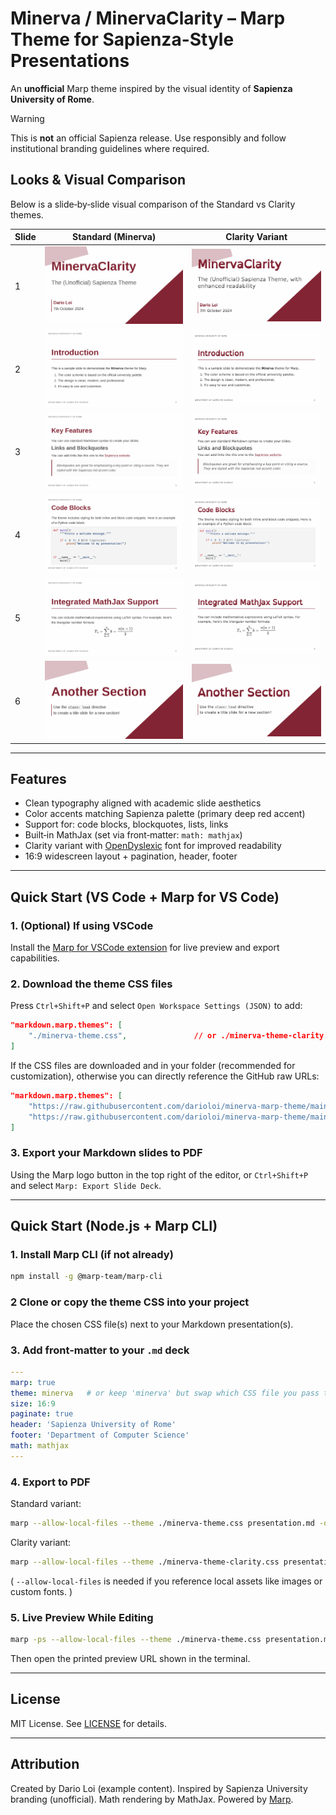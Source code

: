 # Minerva / MinervaClarity – Marp Theme for Sapienza-Style Presentations

An **unofficial** Marp theme inspired by the visual identity of **Sapienza University of Rome**. 

> [!WARNING]
> This is **not** an official Sapienza release. Use responsibly and follow institutional branding guidelines where required.

## Looks & Visual Comparison

Below is a slide‑by‑slide visual comparison of the Standard vs Clarity themes.

| Slide | Standard (Minerva)              | Clarity Variant                         |
| ----- | ------------------------------- | --------------------------------------- |
| 1     | ![Slide 1](imgs/example_p1.png) | ![Slide 1](imgs/example_clarity_p1.png) |
| 2     | ![Slide 2](imgs/example_p2.png) | ![Slide 2](imgs/example_clarity_p2.png) |
| 3     | ![Slide 3](imgs/example_p3.png) | ![Slide 3](imgs/example_clarity_p3.png) |
| 4     | ![Slide 4](imgs/example_p4.png) | ![Slide 4](imgs/example_clarity_p4.png) |
| 5     | ![Slide 5](imgs/example_p5.png) | ![Slide 5](imgs/example_clarity_p5.png) |
| 6     | ![Slide 6](imgs/example_p6.png) | ![Slide 6](imgs/example_clarity_p6.png) |

---
## Features

- Clean typography aligned with academic slide aesthetics
- Color accents matching Sapienza palette (primary deep red accent)
- Support for: code blocks, blockquotes, lists, links
- Built‑in MathJax (set via front‑matter: `math: mathjax`)
- Clarity variant with [OpenDyslexic](https://opendyslexic.org/) font for improved readability
- 16:9 widescreen layout + pagination, header, footer

--- 
## Quick Start (VS Code + Marp for VS Code)

### 1. (Optional) If using VSCode
Install the [Marp for VSCode extension](https://marketplace.visualstudio.com/items?itemName=marp-team.marp-vscode) for live preview and export capabilities.


### 2. Download the theme CSS files
Press `Ctrl+Shift+P` and select `Open Workspace Settings (JSON)` to add:
```json
"markdown.marp.themes": [
    "./minerva-theme.css",               // or ./minerva-theme-clarity.css
]
```
If the CSS files are downloaded and in your folder (recommended for customization), otherwise you can directly reference the GitHub raw URLs:

```json
"markdown.marp.themes": [
    "https://raw.githubusercontent.com/darioloi/minerva-marp-theme/main/minerva-theme.css",
    "https://raw.githubusercontent.com/darioloi/minerva-marp-theme/main/minerva-theme-clarity.css"
]
```

### 3. Export your Markdown slides to PDF
Using the Marp logo button in the top right of the editor, or `Ctrl+Shift+P` and select `Marp: Export Slide Deck`.

---
## Quick Start (Node.js + Marp CLI)

### 1. Install Marp CLI (if not already)
```bash
npm install -g @marp-team/marp-cli
```

### 2 Clone or copy the theme CSS into your project
Place the chosen CSS file(s) next to your Markdown presentation(s).

### 3. Add front‑matter to your `.md` deck
```yaml
---
marp: true
theme: minerva   # or keep 'minerva' but swap which CSS file you pass to marp CLI
size: 16:9
paginate: true
header: 'Sapienza University of Rome'
footer: 'Department of Computer Science'
math: mathjax
---
```

### 4. Export to PDF
Standard variant:
```bash
marp --allow-local-files --theme ./minerva-theme.css presentation.md -o example.pdf
```
Clarity variant:
```bash
marp --allow-local-files --theme ./minerva-theme-clarity.css presentation-clarity.md -o example_clarity.pdf
```

( `--allow-local-files` is needed if you reference local assets like images or custom fonts. )

### 5. Live Preview While Editing
```bash
marp -ps --allow-local-files --theme ./minerva-theme.css presentation.md
```
Then open the printed preview URL shown in the terminal.


---
## License
MIT License. See [LICENSE](LICENSE) for details.

---
## Attribution
Created by Dario Loi (example content). Inspired by Sapienza University branding (unofficial). Math rendering by MathJax. Powered by [Marp](https://marp.app/).

